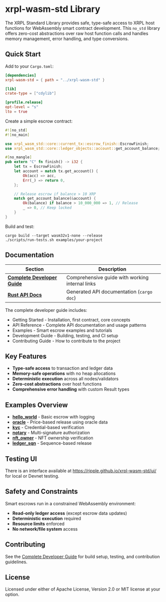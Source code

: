# xrpl-wasm-std Library

The XRPL Standard Library provides safe, type-safe access to XRPL host functions for WebAssembly smart contract development. This `no_std` library offers zero-cost abstractions over raw host function calls and handles memory management, error handling, and type conversions.

## Quick Start

Add to your `Cargo.toml`:

```toml
[dependencies]
xrpl-wasm-std = { path = "../xrpl-wasm-std" }

[lib]
crate-type = ["cdylib"]

[profile.release]
opt-level = "s"
lto = true
```

Create a simple escrow contract:

```rust
#![no_std]
#![no_main]

use xrpl_wasm_std::core::current_tx::escrow_finish::EscrowFinish;
use xrpl_wasm_std::core::ledger_objects::account::get_account_balance;

#[no_mangle]
pub extern "C" fn finish() -> i32 {
    let tx = EscrowFinish;
    let account = match tx.get_account() {
        Ok(acc) => acc,
        Err(_) => return 0,
    };

    // Release escrow if balance > 10 XRP
    match get_account_balance(&account) {
        Ok(balance) if balance > 10_000_000 => 1, // Release
        _ => 0, // Keep locked
    }
}
```

Build and test:

```shell
cargo build --target wasm32v1-none --release
./scripts/run-tests.sh examples/your-project
```

## Documentation

| Section                                                                     | Description                                     |
| --------------------------------------------------------------------------- | ----------------------------------------------- |
| **[Complete Developer Guide](./target/doc/xrpl_wasm_std/guide/index.html)** | Comprehensive guide with working internal links |
| **[Rust API Docs](https://ripple.github.io/xrpl-wasm-std)**                 | Generated API documentation (`cargo doc`)       |

The complete developer guide includes:

- Getting Started - Installation, first contract, core concepts
- API Reference - Complete API documentation and usage patterns
- Examples - Smart escrow examples and tutorials
- Development Guide - Building, testing, and CI setup
- Contributing Guide - How to contribute to the project

## Key Features

- **Type-safe access** to transaction and ledger data
- **Memory-safe operations** with no heap allocations
- **Deterministic execution** across all nodes/validators
- **Zero-cost abstractions** over host functions
- **Comprehensive error handling** with custom Result types

## Examples Overview

- **[hello_world](https://github.com/ripple/xrpl-wasm-std/tree/main/examples/smart-escrows/hello_world/)** - Basic escrow with logging
- **[oracle](https://github.com/ripple/xrpl-wasm-std/tree/main/examples/smart-escrows/oracle/)** - Price-based release using oracle data
- **[kyc](https://github.com/ripple/xrpl-wasm-std/tree/main/examples/smart-escrows/kyc/)** - Credential-based verification
- **[notary](https://github.com/ripple/xrpl-wasm-std/tree/main/examples/smart-escrows/notary/)** - Multi-signature authorization
- **[nft_owner](https://github.com/ripple/xrpl-wasm-std/tree/main/examples/smart-escrows/nft_owner/)** - NFT ownership verification
- **[ledger_sqn](https://github.com/ripple/xrpl-wasm-std/tree/main/examples/smart-escrows/ledger_sqn/)** - Sequence-based release

## Testing UI

There is an interface available at https://ripple.github.io/xrpl-wasm-std/ui/ for local or Devnet testing.

## Safety and Constraints

Smart escrows run in a constrained WebAssembly environment:

- **Read-only ledger access** (except escrow data updates)
- **Deterministic execution** required
- **Resource limits** enforced
- **No network/file system** access

## Contributing

See the [Complete Developer Guide](https://ripple.github.io/xrpl-wasm-std/xrpl_wasm_std/guide/index.html) for build setup, testing, and contribution guidelines.

## License

Licensed under either of Apache License, Version 2.0 or MIT license at your option.
